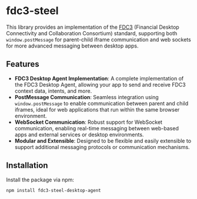 # fdc3-steel

This library provides an implementation of the [FDC3](https://fdc3.finos.org) (Financial Desktop Connectivity and Collaboration Consortium) standard, supporting both `window.postMessage` for parent-child iframe communication and web sockets for more advanced messaging between desktop apps.

## Features

- **FDC3 Desktop Agent Implementation**: A complete implementation of the FDC3 Desktop Agent, allowing your app to send and receive FDC3 context data, intents, and more.
- **PostMessage Communication**: Seamless integration using `window.postMessage` to enable communication between parent and child iframes, ideal for web applications that run within the same browser environment.
- **WebSocket Communication**: Robust support for WebSocket communication, enabling real-time messaging between web-based apps and external services or desktop environments.
- **Modular and Extensible**: Designed to be flexible and easily extensible to support additional messaging protocols or communication mechanisms.

## Installation

Install the package via npm:

```bash
npm install fdc3-steel-desktop-agent
